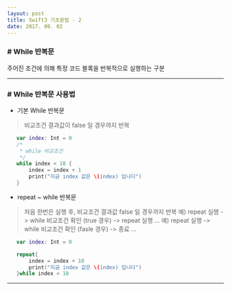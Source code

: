 ```yaml
---
layout: post
title: Swift3 기초문법 - 2
date: 2017. 09. 02
---
```


### # While 반복문
주어진 조건에 의해 특정 코드 블록을 반복적으로 실행하는 구분


- - -


### # While 반복문 사용법

* 기본 While 반복문
 > 비교조건 결과값이 false 일 경우까지 반복

 ```swift
 	var index: Int = 0
	/*
	 * while 비교조건
	 */
	while index < 10 {
		index = index + 1
		print("지금 index 값은 \(index) 입니다")
	}
 ```

* repeat ~ while 반복문
 > 처음 한번은 실행 후, 비교조건 결과값 false 일 경우까지 반복
 > 예) repeat 실행 -> while 비교조건 확인 (true 경우) -> repeat 실행 ...
 > 예) repeat 실행 -> while 비교조건 확인 (fasle 경우) -> 종료 ...

 ```swift
	var index: Int = 0

	repeat{
		index = index + 10
		print("지금 index 값은 \(index) 입니다")
	}while index < 10
 ```

- - -

